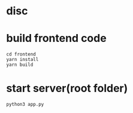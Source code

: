 # disc

# build frontend code

```
cd frontend
yarn install
yarn build
```

# start server(root folder)

```
python3 app.py
```
